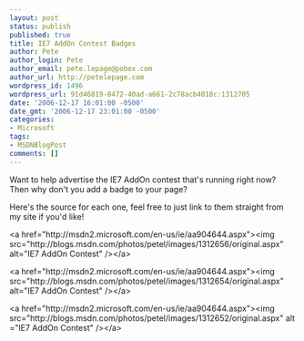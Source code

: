 ```yaml
---
layout: post
status: publish
published: true
title: IE7 AddOn Contest Badges
author: Pete
author_login: Pete
author_email: pete.lepage@pobox.com
author_url: http://petelepage.com
wordpress_id: 1496
wordpress_url: 91d46819-8472-40ad-a661-2c78acb4018c:1312705
date: '2006-12-17 16:01:00 -0500'
date_gmt: '2006-12-17 23:01:00 -0500'
categories:
- Microsoft
tags:
- MSDNBlogPost
comments: []
---
```

<p>Want to help advertise the IE7 AddOn contest that's running right now?  Then why don't you add a badge to your page?</p>
<p>Here's the source for each one, feel free to just link to them straight from my site if you'd like!</p>
<p><img src="http://blogs.msdn.com/photos/petel/images/1312656/original.aspx" alt="" /><br />
&lt;a href="http://msdn2.microsoft.com/en-us/ie/aa904644.aspx"&gt;&lt;img src="http://blogs.msdn.com/photos/petel/images/1312656/original.aspx" alt="IE7 AddOn Contest" /&gt;&lt;/a&gt;</p>
<p><img src="http://blogs.msdn.com/photos/petel/images/1312654/original.aspx" alt="" /><br />
&lt;a href="http://msdn2.microsoft.com/en-us/ie/aa904644.aspx"&gt;&lt;img src="http://blogs.msdn.com/photos/petel/images/1312654/original.aspx" alt="IE7 AddOn Contest" /&gt;&lt;/a&gt;</p>
<p><img src="http://blogs.msdn.com/photos/petel/images/1312652/original.aspx" alt="" /><br />
&lt;a href="http://msdn2.microsoft.com/en-us/ie/aa904644.aspx"&gt;&lt;img src="http://blogs.msdn.com/photos/petel/images/1312652/original.aspx" alt="IE7 AddOn Contest" /&gt;&lt;/a&gt;</p>
<p><img src="http://blogs.msdn.com/aggbug.aspx?PostID=1312705" alt="" width="1" height="1" /></p>
